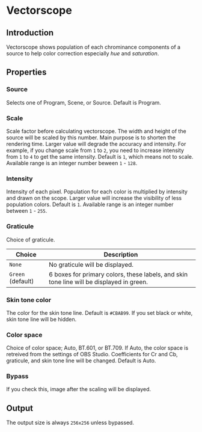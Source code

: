 # Vectorscope

## Introduction

Vectorscope shows population of each chrominance components of a source to help color correction especially *hue* and *saturation*.

## Properties

### Source

Selects one of Program, Scene, or Source.
Default is Program.

### Scale

Scale factor before calculating vectorscope.
The width and height of the source will be scaled by this number.
Main purpose is to shorten the rendering time.
Larger value will degrade the accuracy and intensity.
For example, if you change scale from `1` to `2`, you need to increase intensity from `1` to `4` to get the same intensity.
Default is `1`, which means not to scale. Available range is an integer number beween `1` - `128`.

### Intensity

Intensity of each pixel.
Population for each color is multiplied by intensity and drawn on the scope.
Larger value will increase the visibility of less population colors.
Default is `1`. Available range is an integer number between `1` - `255`.

### Graticule

Choice of graticule.

| Choice | Description |
|--------|-------------|
| `None` | No graticule will be displayed. |
| `Green` (default) | 6 boxes for primary colors, these labels, and skin tone line will be displayed in green. |

### Skin tone color

The color for the skin tone line.
Default is `#CBAB99`.
If you set black or white, skin tone line will be hidden.

### Color space

Choice of color space; Auto, BT.601, or BT.709.
If Auto, the color space is retreived from the settings of OBS Studio.
Coefficients for Cr and Cb, graticule, and skin tone line will be changed.
Default is Auto.

### Bypass

If you check this, image after the scaling will be displayed.

## Output

The output size is always `256x256` unless bypassed.
